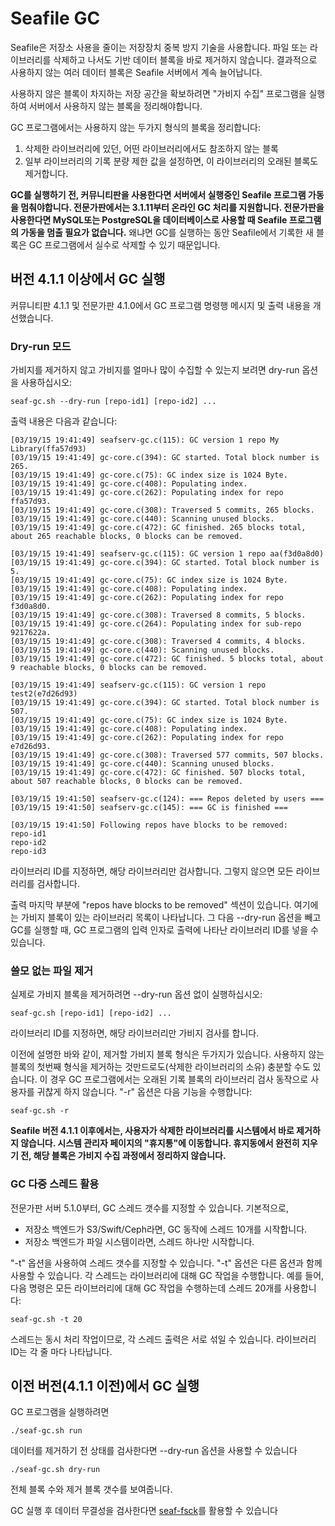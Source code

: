 # Seafile GC

Seafile은 저장소 사용을 줄이는 저장장치 중복 방지 기술을 사용합니다. 파일 또는 라이브러리를 삭제하고 나서도 기반 데이터 블록을 바로 제거하지 않습니다. 결과적으로 사용하지 않는 여러 데이터 블록은 Seafile 서버에서 계속 늘어납니다.

사용하지 않은 블록이 차지하는 저장 공간을 확보하려면 "가비지 수집" 프로그램을 실행하여 서버에서 사용하지 않는 블록을 정리해야합니다.

GC 프로그램에서는 사용하지 않는 두가지 형식의 블록을 정리합니다:

1. 삭제한 라이브러리에 있던, 어떤 라이브러리에서도 참조하지 않는 블록
2. 일부 라이브러리의 기록 분량 제한 값을 설정하면, 이 라이브러리의 오래된 블록도 제거합니다.

**GC를 실행하기 전, 커뮤니티판을 사용한다면 서버에서 실행중인 Seafile 프로그램 가동을 멈춰야합니다. 전문가판에서는 3.1.11부터 온라인 GC 처리를 지원합니다. 전문가판을 사용한다면 MySQL또는 PostgreSQL을 데이터베이스로 사용할 때 Seafile 프로그램의 가동을 멈출 필요가 없습니다.** 왜냐면 GC를 실행하는 동안 Seafile에서 기록한 새 블록은 GC 프로그램에서 실수로 삭제할 수 있기 때문입니다.

## 버전 4.1.1 이상에서 GC 실행

커뮤니티판 4.1.1 및 전문가판 4.1.0에서 GC 프로그램 명령행 메시지 및 출력 내용을 개선했습니다.

### Dry-run 모드

가비지를 제거하지 않고 가비지를 얼마나 많이 수집할 수 있는지 보려면 dry-run 옵션을 사용하십시오:

```
seaf-gc.sh --dry-run [repo-id1] [repo-id2] ...
```

출력 내용은 다음과 같습니다:

```
[03/19/15 19:41:49] seafserv-gc.c(115): GC version 1 repo My Library(ffa57d93)
[03/19/15 19:41:49] gc-core.c(394): GC started. Total block number is 265.
[03/19/15 19:41:49] gc-core.c(75): GC index size is 1024 Byte.
[03/19/15 19:41:49] gc-core.c(408): Populating index.
[03/19/15 19:41:49] gc-core.c(262): Populating index for repo ffa57d93.
[03/19/15 19:41:49] gc-core.c(308): Traversed 5 commits, 265 blocks.
[03/19/15 19:41:49] gc-core.c(440): Scanning unused blocks.
[03/19/15 19:41:49] gc-core.c(472): GC finished. 265 blocks total, about 265 reachable blocks, 0 blocks can be removed.

[03/19/15 19:41:49] seafserv-gc.c(115): GC version 1 repo aa(f3d0a8d0)
[03/19/15 19:41:49] gc-core.c(394): GC started. Total block number is 5.
[03/19/15 19:41:49] gc-core.c(75): GC index size is 1024 Byte.
[03/19/15 19:41:49] gc-core.c(408): Populating index.
[03/19/15 19:41:49] gc-core.c(262): Populating index for repo f3d0a8d0.
[03/19/15 19:41:49] gc-core.c(308): Traversed 8 commits, 5 blocks.
[03/19/15 19:41:49] gc-core.c(264): Populating index for sub-repo 9217622a.
[03/19/15 19:41:49] gc-core.c(308): Traversed 4 commits, 4 blocks.
[03/19/15 19:41:49] gc-core.c(440): Scanning unused blocks.
[03/19/15 19:41:49] gc-core.c(472): GC finished. 5 blocks total, about 9 reachable blocks, 0 blocks can be removed.

[03/19/15 19:41:49] seafserv-gc.c(115): GC version 1 repo test2(e7d26d93)
[03/19/15 19:41:49] gc-core.c(394): GC started. Total block number is 507.
[03/19/15 19:41:49] gc-core.c(75): GC index size is 1024 Byte.
[03/19/15 19:41:49] gc-core.c(408): Populating index.
[03/19/15 19:41:49] gc-core.c(262): Populating index for repo e7d26d93.
[03/19/15 19:41:49] gc-core.c(308): Traversed 577 commits, 507 blocks.
[03/19/15 19:41:49] gc-core.c(440): Scanning unused blocks.
[03/19/15 19:41:49] gc-core.c(472): GC finished. 507 blocks total, about 507 reachable blocks, 0 blocks can be removed.

[03/19/15 19:41:50] seafserv-gc.c(124): === Repos deleted by users ===
[03/19/15 19:41:50] seafserv-gc.c(145): === GC is finished ===

[03/19/15 19:41:50] Following repos have blocks to be removed:
repo-id1
repo-id2
repo-id3
```

라이브러리 ID를 지정하면, 해당 라이브러리만 검사합니다. 그렇지 않으면 모든 라이브러리를 검사합니다.

출력 마지막 부분에 "repos have blocks to be removed" 섹션이 있습니다. 여기에는 가비지 블록이 있는 라이브러리 목록이 나타납니다. 그 다음 --dry-run 옵션을 빼고 GC를 실행할 때, GC 프로그램의 입력 인자로 출력에 나타난 라이브러리 ID를 넣을 수 있습니다.

### 쓸모 없는 파일 제거

실제로 가비지 블록을 제거하려면 --dry-run 옵션 없이 실행하십시오:

```
seaf-gc.sh [repo-id1] [repo-id2] ...
```

라이브러리 ID를 지정하면, 해당 라이브러리만 가비지 검사를 합니다.

이전에 설명한 바와 같이, 제거할 가비지 블록 형식은 두가지가 있습니다. 사용하지 않는 블록의 첫번째 형식을 제거하는 것만드로도(삭제한 라이브러리의 소유) 충분할 수도 있습니다. 이 경우 GC 프로그램에서는 오래된 기록 블록의 라이브러리 검사 동작으로 사용자를 귀찮게 하지 않습니다. "-r" 옵션은 다음 기능을 수행합니다:

```
seaf-gc.sh -r
```

**Seafile 버전 4.1.1 이후에서는, 사용자가 삭제한 라이브러리를 시스템에서 바로 제거하지 않습니다. 시스템 관리자 페이지의 "휴지통"에 이동합니다. 휴지동에서 완전히 지우기 전, 해당 블록은 가비지 수집 과정에서 정리하지 않습니다.**

### GC 다중 스레드 활용

전문가판 서버 5.1.0부터, GC 스레드 갯수를 지정할 수 있습니다. 기본적으로,

- 저장소 백엔드가 S3/Swift/Ceph라면, GC 동작에 스레드 10개를 시작합니다.
- 저장소 백엔드가 파일 시스템이라면, 스레드 하나만 시작합니다.

"-t" 옵션을 사용하여 스레드 갯수를 지정할 수 있습니다. "-t" 옵션은 다른 옵션과 함께 사용할 수 있습니다. 각 스레드는 라이브러리에 대해 GC 작업을 수행합니다. 예를 들어, 다음 명령은 모든 라이브러리에 대해 GC 작업을 수행하는데 스레드 20개를 사용합니다:

```
seaf-gc.sh -t 20
```

스레드는 동시 처리 작업이므로, 각 스레드 출력은 서로 섞일 수 있습니다. 라이브러리 ID는 각 줄 마다 나타납니다.

## 이전 버전(4.1.1 이전)에서 GC 실행

GC 프로그램을 실행하려면

    ./seaf-gc.sh run

데이터를 제거하기 전 상태를 검사한다면 --dry-run 옵션을 사용할 수 있습니다

    ./seaf-gc.sh dry-run

전체 블록 수와 제거 블록 갯수를 보여줍니다.

GC 실행 후 데이터 무결성을 검사한다면 [seaf-fsck](seafile_fsck.md)를 활용할 수 있습니다

